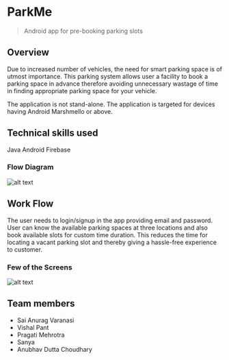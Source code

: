 # ParkMe
>Android app for pre-booking parking slots

## Overview
Due to increased number of vehicles, the need for smart parking space is of utmost importance.
This parking system allows user a facility to book a parking space in advance therefore
avoiding unnecessary wastage of time in finding appropriate parking space for your vehicle.

The application is not stand-alone. The application is targeted for devices having Android Marshmello or above.

## Technical skills used
Java
Android
Firebase

### Flow Diagram

![alt text](https://github.com/saianurag2/ParkMe/blob/master/image/flow-chart.PNG)

## Work Flow
The user needs to login/signup in the app providing email and password.
User can know the available parking spaces at three locations and also book available slots for custom time duration.
This reduces the time for locating a vacant parking slot and thereby giving a hassle-free experience to customer. 

### Few of the Screens


![alt text](https://github.com/saianurag2/ParkMe/blob/master/image/screens.PNG)


## Team members

* Sai Anurag Varanasi
* Vishal Pant
* Pragati Mehrotra
* Sanya
* Anubhav Dutta Choudhary

